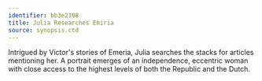 ```yaml
---
identifier: bb3e2108
title: Julia Researches Emiria
source: synopsis.ctd 
---
```

Intrigued by Victor's stories of Emeria, Julia searches the stacks for
articles mentioning her. A portrait emerges of an independence,
eccentric woman with close access to the highest levels of both the
Republic and the Dutch.

